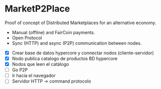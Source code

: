 # MarketP2Place

Proof of concept of Distributed Marketplaces for an alternative economy.

- Manual (offline) and FairCoin payments.
- Open Protocol
- Sync (HTTP) and async (P2P) communication between nodes.


- [x] Crear base de datos hypercore y connectar nodos (cliente-servidor)
- [x] Nodo publica catalogo de productos BD hypercore
- [x] Nodos que leen el catálogo
- [ ] Go P2P
- [ ] Ir hacia el navegador
- [ ] Servidor HTTP -> command protocolo
